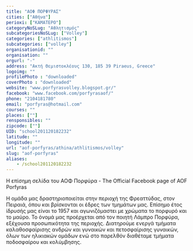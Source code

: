 ```yaml
---
title: "ΑΟΦ ΠΟΡΦΥΡΑΣ"
cities: ["Αθήνα"]
perioxi: ["ΚΑΜΑΤΕΡΟ"]
categoryNoSLug: "Αθλητισμός"
subcategoriesNoSLug: ["Volley"]
categories: ["athlitismos"]
subcategories: ["volley"]
organisationid: ""
organisation: ""
orgurl: "-"
address: "Ακτή Θεμιστοκλέους 130, 185 39 Piraeus, Greece"
logoimg: ""
profilePhoto : "downloaded"
coverPhoto : "downloaded"
website: "www.porfyrasvolley.blogspot.gr/"
facebook: "www.facebook.com/porfyrasaof/"
phone: "2104181780"
email: "porfyras@hotmail.com"
courses: ""
places: [""]
rensponsibles: ""
zipcode: [""]
UID: "school201120182232"
latitude: ""
longitude: ""
url: "aof-porfyras/athina/athlitismos/volley"
slug: "aof-porfyras"
aliases:
    - /school201120182232
---
```



Η επίσημη σελίδα του ΑΟΦ Πορφύρα - The Official Facebook page of AOF Porfyras

Η ομάδα μας δραστηριοποιείται στην περιοχή της Φρεαττύδας, στον Πειραιά, όπου και βρίσκονται οι έδρες των τμημάτων μας. Επίσημο έτος ίδρυσής μας είναι το 1957 και αγωνιζόμαστει με χρώματα το πορφυρό και το μαύρο. Το όνομά μας προέρχεται από τον ποιητή Λάμπρο Πορφύρα, εξέχουσα προσωπικότητα της περιοχής. Διατηρούμε ενεργά τμήματα καλαθοσφαίρισης ανδρών και γυναικών και πετοσφαίρισης γυναικών, όλων των ηλικιακών ομάδων ενώ στο παρελθόν διαθέταμε τμήματα ποδοσφαίρου και κολύμβησης.